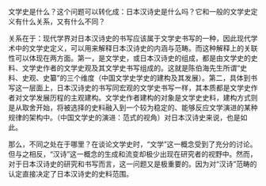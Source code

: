 文学史是什么？这个问题可以转化成：日本汉诗史是什么吗？它和一般的文学史定义有什么关系，又有什么不同？

关系在于：现代学界对日本汉诗史的书写应该属于文学史书写的一种，因此现代学术中的文学史定义，可以用来解释日本汉诗史的内涵与范畴。而这种解释上的关联性可以体现在两方面。第一，是文学史，或日本汉诗史的组成，都是由文学史的史料、文学史作者的文学史观及其文学史书写组成的。这就是陈伯海先生所谓“史料、史观、史纂”的三个维度（中国文学史学史的建构及其发展）。第二，具体到书写这一层面上，日本汉诗史的书写同宏观的文学史书写一样，其本质都是文学史作者对文学发展历程的主观建构。文学史作者建构的对象是文学史史料，建构方式则是从取舍开始，将被选择的史料融入到一个较为稳定的、能够反应文学演进的某种规律的架构中。（中国文学史的演进：范式的视角）对日本汉诗史来说，也是如此。

那么，不同之处在于哪里？在谈论文学史时，“文学”这一概念受到了充分的讨论。但与之相反，“汉诗”这一概念的生成和流变却极少出现在研究者的视野中。然而，对于日本汉诗史的研究和书写而言，这一问题又是极重要的。因为对“汉诗”范畴的认定直接决定了日本汉诗史的史料范围。